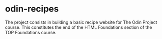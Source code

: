 # odin-recipes

The project consists in building a basic recipe website for The Odin Project course. This constitutes the end of the HTML Foundations section of the TOP Foundations course.
